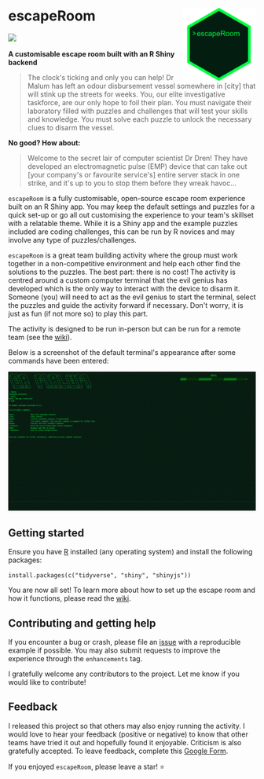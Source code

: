 # escapeRoom <img src="docs/wiki/escapeRoomHexsticker.gif" align="right" height="150" width="150"/>
![](https://img.shields.io/badge/version-1.0.0-green)

**A customisable escape room built with an R Shiny backend**

>The clock's ticking and only you can help! Dr Malum has left an odour disbursement vessel somewhere in [city] that will stink up the streets for weeks. You, our elite investigative taskforce, are our only hope to foil their plan. You must navigate their laboratory filled with puzzles and challenges that will test your skills and knowledge. You must solve each puzzle to unlock the necessary clues to disarm the vessel. 

**No good? How about:**

>Welcome to the secret lair of computer scientist Dr Dren! They have developed an electromagnetic pulse (EMP) device that can take out [your company's or favourite service's] entire server stack in one strike, and it's up to you to stop them before they wreak havoc...

`escapeRoom` is a fully customisable, open-source escape room experience built on an R Shiny app. You may keep the default settings and puzzles for a quick set-up or go all out customising the experience to your team's skillset with a relatable theme. While it is a Shiny app and the example puzzles included are coding challenges, this can be run by R novices and may involve any type of puzzles/challenges. 

`escapeRoom` is a great team building activity where the group must work together in a non-competitive environment and help each other find the solutions to the puzzles. The best part: there is no cost! The activity is centred around a custom computer terminal that the evil genius has developed which is the only way to interact with the device to disarm it. Someone (you) will need to act as the evil genius to start the terminal, select the puzzles and guide the activity forward if necessary. Don't worry, it is just as fun (if not more so) to play this part. 

The activity is designed to be run in-person but can be run for a remote team (see the [wiki](https://github.com/PeterM74/escapeRoom/wiki)).

Below is a screenshot of the default terminal's appearance after some commands have been entered:

![Screenshot of escapeRoom terminal in progress](docs/wiki/DefaultScreenshotExample.png)

## Getting started
Ensure you have [R](https://www.r-project.org/) installed (any operating system) and install the following packages:

```
install.packages(c("tidyverse", "shiny", "shinyjs"))
```

You are now all set! To learn more about how to set up the escape room and how it functions, please read the [wiki](https://github.com/PeterM74/escapeRoom/wiki).

## Contributing and getting help
If you encounter a bug or crash, please file an [issue](https://github.com/PeterM74/escapeRoom/issues) with a reproducible example if possible. You may also submit requests to improve the experience through the `enhancements` tag.

I gratefully welcome any contributors to the project. Let me know if you would like to contribute!

## Feedback
I released this project so that others may also enjoy running the activity. I would love to hear your feedback (positive or negative) to know that other teams have tried it out and hopefully found it enjoyable. Criticism is also gratefully accepted. To leave feedback, complete this [Google Form](https://docs.google.com/forms/d/1RJmuKExzNSEbYORtJFS6aJUPR7u0GAeGU8AnAqVeHgk/).

If you enjoyed `escapeRoom`, please leave a star! :star:
